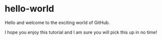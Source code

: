 # hello-world

Hello and welcome to the exciting world of GitHub. 

I hope you enjoy this tutorial and I am sure you will pick this up in no time! 
